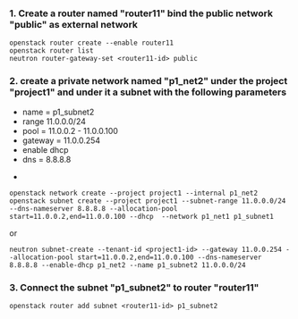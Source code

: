 ### 1. Create a router named "router11" bind the public network "public" as external network   

    openstack router create --enable router11  
    openstack router list  
    neutron router-gateway-set <router11-id> public  
  
### 2. create a private network named "p1_net2" under the project "project1" and under it a subnet with the following parameters  
* name = p1_subnet2  
* range 11.0.0.0/24  
* pool = 11.0.0.2 - 11.0.0.100  
* gateway = 11.0.0.254
* enable dhcp  
* dns = 8.8.8.8  

-

    openstack network create --project project1 --internal p1_net2  
    openstack subnet create --project project1 --subnet-range 11.0.0.0/24 --dns-nameserver 8.8.8.8 --allocation-pool start=11.0.0.2,end=11.0.0.100 --dhcp  --network p1_net1 p1_subnet1

or

    neutron subnet-create --tenant-id <project1-id> --gateway 11.0.0.254 --allocation-pool start=11.0.0.2,end=11.0.0.100 --dns-nameserver 8.8.8.8 --enable-dhcp p1_net2 --name p1_subnet2 11.0.0.0/24
  
### 3. Connect the subnet "p1_subnet2" to router "router11"  
    openstack router add subnet <router11-id> p1_subnet2  


